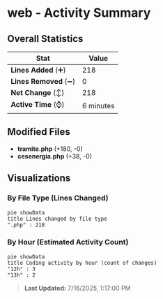 # web - Activity Summary 

## Overall Statistics

| Stat                   | Value                                                             |
| ---------------------- | ----------------------------------------------------------------- |
| **Lines Added** (➕)   | 218                                          |
| **Lines Removed** (➖) | 0                                        |
| **Net Change** (↕)    | 218                |
| **Active Time** (⌚)   | 6 minutes |


## Modified Files
- **tramite.php** (+180, -0)
- **cesenergia.php** (+38, -0)

## Visualizations

### By File Type (Lines Changed)

```mermaid
pie showData
title Lines changed by file type
".php" : 218
```

### By Hour (Estimated Activity Count)

```mermaid
pie showData
title Coding activity by hour (count of changes)
"12h" : 3
"13h" : 2
```


> **Last Updated:** 7/16/2025, 1:17:00 PM